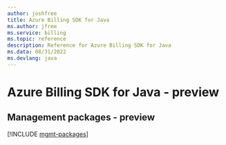 ```yaml
---
author: joshfree
title: Azure Billing SDK for Java
ms.author: jfree
ms.service: billing
ms.topic: reference
description: Reference for Azure Billing SDK for Java
ms.data: 08/31/2022
ms.devlang: java
---
```

# Azure Billing SDK for Java - preview

## Management packages - preview
[!INCLUDE [mgmt-packages](billing-mgmt-index.md)]